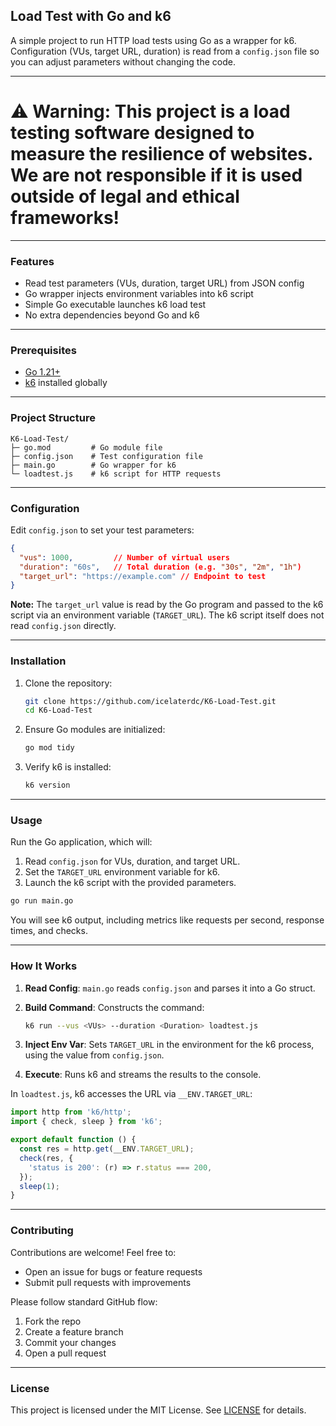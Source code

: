 ## Load Test with Go and k6

A simple project to run HTTP load tests using Go as a wrapper for k6. Configuration (VUs, target URL, duration) is read from a `config.json` file so you can adjust parameters without changing the code.

---

# ⚠️ Warning: This project is a load testing software designed to measure the resilience of websites. We are not responsible if it is used outside of legal and ethical frameworks!

---

### Features

* Read test parameters (VUs, duration, target URL) from JSON config
* Go wrapper injects environment variables into k6 script
* Simple Go executable launches k6 load test
* No extra dependencies beyond Go and k6

---

### Prerequisites

* [Go 1.21+](https://golang.org/doc/install)
* [k6](https://k6.io/) installed globally

---

### Project Structure

```
K6-Load-Test/
├─ go.mod         # Go module file
├─ config.json    # Test configuration file
├─ main.go        # Go wrapper for k6
└─ loadtest.js    # k6 script for HTTP requests
```

---

### Configuration

Edit `config.json` to set your test parameters:

```json
{
  "vus": 1000,         // Number of virtual users
  "duration": "60s",   // Total duration (e.g. "30s", "2m", "1h")
  "target_url": "https://example.com" // Endpoint to test
}
```

**Note:** The `target_url` value is read by the Go program and passed to the k6 script via an environment variable (`TARGET_URL`). The k6 script itself does not read `config.json` directly.

---

### Installation

1. Clone the repository:

   ```bash
   git clone https://github.com/icelaterdc/K6-Load-Test.git
   cd K6-Load-Test
   ```
2. Ensure Go modules are initialized:

   ```bash
   go mod tidy
   ```
3. Verify k6 is installed:

   ```bash
   k6 version
   ```

---

### Usage

Run the Go application, which will:

1. Read `config.json` for VUs, duration, and target URL.
2. Set the `TARGET_URL` environment variable for k6.
3. Launch the k6 script with the provided parameters.

```bash
go run main.go
```

You will see k6 output, including metrics like requests per second, response times, and checks.

---

### How It Works

1. **Read Config**: `main.go` reads `config.json` and parses it into a Go struct.
2. **Build Command**: Constructs the command:

   ```bash
   k6 run --vus <VUs> --duration <Duration> loadtest.js
   ```
3. **Inject Env Var**: Sets `TARGET_URL` in the environment for the k6 process, using the value from `config.json`.
4. **Execute**: Runs k6 and streams the results to the console.

In `loadtest.js`, k6 accesses the URL via `__ENV.TARGET_URL`:

```js
import http from 'k6/http';
import { check, sleep } from 'k6';

export default function () {
  const res = http.get(__ENV.TARGET_URL);
  check(res, {
    'status is 200': (r) => r.status === 200,
  });
  sleep(1);
}
```

---

### Contributing

Contributions are welcome! Feel free to:

* Open an issue for bugs or feature requests
* Submit pull requests with improvements

Please follow standard GitHub flow:

1. Fork the repo
2. Create a feature branch
3. Commit your changes
4. Open a pull request

---

### License

This project is licensed under the MIT License. See [LICENSE](LICENSE) for details.
